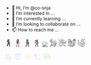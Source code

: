 - 👋 Hi, I’m @co-snja
- 👀 I’m interested in ...
- 🌱 I’m currently learning ...
- 💞️ I’m looking to collaborate on ...
- 📫 How to reach me ...


<p align="left">
<img src="/hill.png" height="26px">
<img src="/hilda.png" height="26px" "transform: scaleX(-1);">
<img src="/nate.png" height="26px">
<img src="/rosa.png" height="26px">
<img src="/red.png">
  <img src="/inv3-dialga.svg" height="26px">
<img src="/inv3-palkia.svg" height="26px">
<img src="/inv3-giratina.svg" height="26px">
<img src="/inv3-rayquaza.svg" height="26px">
  </p>
<!---
co-snja/co-snja is a ✨ special ✨ repository because its `README.md` (this file) appears on your GitHub profile.
You can click the Preview link to take a look at your changes.
--->

<img src="/blaster.svg" height="26px">
<img src="/bruiser.svg" height="26px">
<img src="/scrapper.svg" height="26px">
<img src="/infiltrator.svg" height="26px">
<img src="/tactician.svg" height="26px">
